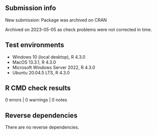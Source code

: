 ## Submission info

New submission: Package was archived on CRAN

Archived on 2023-05-05 as check problems were not corrected in time.


## Test environments

- Windows 10 (local desktop), R 4.3.0
- MacOS 13.3.1, R 4.3.0
- Microsoft Windows Server 2022, R 4.3.0
- Ubuntu 20.04.5 LTS, R 4.3.0

## R CMD check results

0 errors | 0 warnings | 0 notes

## Reverse dependencies

There are no reverse dependencies.

